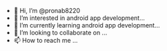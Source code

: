 - 👋 Hi, I’m @pronab8220
- 👀 I’m interested in android app development...
- 🌱 I’m currently learning android app development...
- 💞️ I’m looking to collaborate on ...
- 📫 How to reach me ...

<!---
pronab8220/pronab8220 is a ✨ special ✨ repository because its `README.md` (this file) appears on your GitHub profile.
You can click the Preview link to take a look at your changes.
--->
